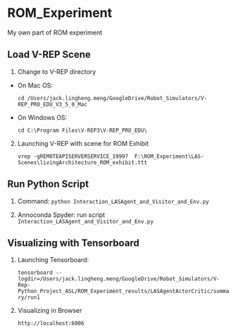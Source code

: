 # ROM_Experiment
My own part of ROM experiment

## Load V-REP Scene
1. Change to V-REP directory
  * On Mac OS:
   
       `cd /Users/jack.lingheng.meng/GoogleDrive/Robot_Simulators/V-REP_PRO_EDU_V3_5_0_Mac`
  * On Windows OS:
  
       `cd C:\Program Files\V-REP3\V-REP_PRO_EDU\`

2. Launching V-REP with scene for ROM Exhibit

   `vrep -gREMOTEAPISERVERSERVICE_19997  F:\ROM_Experiment\LAS-Scenes\livingArchitecture_ROM_exhibit.ttt`

## Run Python Script

  1. Command: `python Interaction_LASAgent_and_Visitor_and_Env.py`
  
  2. Annoconda Spyder: run script `Interaction_LASAgent_and_Visitor_and_Env.py`

## Visualizing with Tensorboard
1. Launching Tensorboard:

   `tensorboard --logdir=/Users/jack.lingheng.meng/GoogleDrive/Robot_Simulators/V-Rep-Python_Project_ASL/ROM_Experiment_results/LASAgentActorCritic/summary/run1`
2. Visualizing in Browser 

   `http://localhost:6006`

